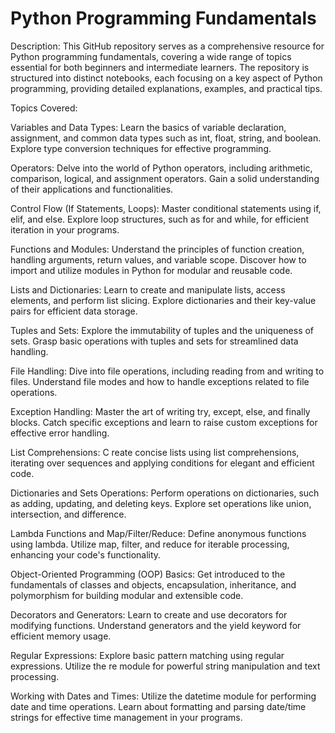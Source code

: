 # Python Programming Fundamentals

Description:
This GitHub repository serves as a comprehensive resource for Python programming fundamentals, covering a wide range of topics essential for both beginners and intermediate learners. The repository is structured into distinct notebooks, each focusing on a key aspect of Python programming, providing detailed explanations, examples, and practical tips.

Topics Covered:

Variables and Data Types: 
Learn the basics of variable declaration, assignment, and common data types such as int, float, string, and boolean. Explore type conversion techniques for effective programming.

Operators: 
Delve into the world of Python operators, including arithmetic, comparison, logical, and assignment operators. Gain a solid understanding of their applications and functionalities.

Control Flow (If Statements, Loops): 
Master conditional statements using if, elif, and else. Explore loop structures, such as for and while, for efficient iteration in your programs.

Functions and Modules: Understand the principles of function creation, handling arguments, return values, and variable scope. Discover how to import and utilize modules in Python for modular and reusable code.

Lists and Dictionaries: 
Learn to create and manipulate lists, access elements, and perform list slicing. Explore dictionaries and their key-value pairs for efficient data storage.

Tuples and Sets: 
Explore the immutability of tuples and the uniqueness of sets. Grasp basic operations with tuples and sets for streamlined data handling.

File Handling: 
Dive into file operations, including reading from and writing to files. Understand file modes and how to handle exceptions related to file operations.

Exception Handling: 
Master the art of writing try, except, else, and finally blocks. Catch specific exceptions and learn to raise custom exceptions for effective error handling.

List Comprehensions: C
reate concise lists using list comprehensions, iterating over sequences and applying conditions for elegant and efficient code.

Dictionaries and Sets Operations: 
Perform operations on dictionaries, such as adding, updating, and deleting keys. Explore set operations like union, intersection, and difference.

Lambda Functions and Map/Filter/Reduce:
Define anonymous functions using lambda. Utilize map, filter, and reduce for iterable processing, enhancing your code's functionality.

Object-Oriented Programming (OOP) Basics:
Get introduced to the fundamentals of classes and objects, encapsulation, inheritance, and polymorphism for building modular and extensible code.

Decorators and Generators: 
Learn to create and use decorators for modifying functions. Understand generators and the yield keyword for efficient memory usage.

Regular Expressions: 
Explore basic pattern matching using regular expressions. Utilize the re module for powerful string manipulation and text processing.

Working with Dates and Times: 
Utilize the datetime module for performing date and time operations. Learn about formatting and parsing date/time strings for effective time management in your programs.
